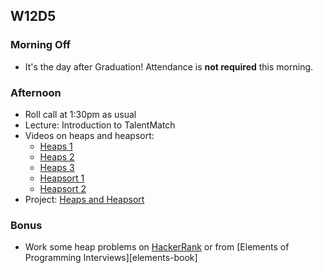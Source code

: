## W12D5

### Morning Off
* It's the day after Graduation! Attendance is **not required** this morning.

### Afternoon

* Roll call at 1:30pm as usual
* Lecture: Introduction to TalentMatch
* Videos on heaps and heapsort:
   * [Heaps 1][heaps1]
   * [Heaps 2][heaps2]
   * [Heaps 3][heaps3]
   * [Heapsort 1][heapsort1]
   * [Heapsort 2][heapsort2]
* Project: [Heaps and Heapsort][heaps-heapsort]

### Bonus

* Work some heap problems on [HackerRank][hackerrank] or from [Elements of Programming Interviews][elements-book]

<!-- LINKS -->
<!-- Job Search Projects -->

<!-- Technical Interview Resources -->
[interview-questions]: https://docs.google.com/a/appacademy.io/spreadsheet/ccc?key=0AnnoREts_wUydHN3UGZfbDZIME1VTEY3Y3pUNWpZZGc#gid=0
[HackerRank]: https://www.hackerrank.com/
[codility]: https://codility.com/
[Codility]: https://codility.com/

<!-- Algorithms Projects & Lectures -->
[heaps1]: https://vimeo.com/191997749/b59a137b19
[heaps2]: https://vimeo.com/191997750/83ff39ba6a
[heaps3]: https://vimeo.com/191997751/6db2554bbb
[heapsort1]: https://vimeo.com/191997808/3d0a223bb1
[heapsort2]: https://vimeo.com/191997809/849cf1b7ad

[heaps-heapsort]: https://github.com/appacademy/job-search-curriculum/tree/master/SF/algorithms/w12d1/project3
